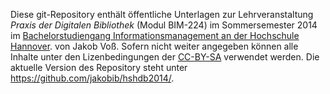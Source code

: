 Diese git-Repository enthält öffentliche Unterlagen zur Lehrveranstaltung
*Praxis der Digitalen Bibliothek* (Modul BIM-224) im Sommersemester 2014 im
[Bachelorstudiengang Informationsmanagement an der Hochschule
Hannover](http://f3.hs-hannover.de/studium/bachelor/informationsmanagement/).
von Jakob Voß. Sofern nicht weiter angegeben können alle Inhalte unter den 
Lizenbedingungen der [CC-BY-SA](http://creativecommons.org/licenses/by-sa/3.0/)
verwendet werden.  Die aktuelle Version des Repository steht unter
<https://github.com/jakobib/hshdb2014/>.
